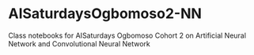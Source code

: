 # AISaturdaysOgbomoso2-NN
Class notebooks for AISaturdays Ogbomoso Cohort 2 on Artificial Neural Network and Convolutional Neural Network

